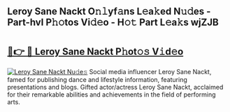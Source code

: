## Leroy Sane Nackt O𝚗𝚕yf𝚊ns L𝚎a𝚔ed N𝚞𝚍es - Part-hvI P𝚑𝚘tos Vi𝚍𝚎o - H𝚘𝚝 Part L𝚎a𝚔s wjZJB

# <h2><a href="http://kf2o21.oniu.top/?m=Leroy+Sane+Nackt">🔗👉 🔴 Leroy Sane Nackt P𝚑ot𝚘𝚜 V𝚒d𝚎o</a></h2>

[![Leroy Sane Nackt Nu𝚍e𝚜](https://i.imgur.com/0qMVB7G.gif)](http://kf2o21.oniu.top/?m=Leroy+Sane+Nackt)
Social media influencer Leroy Sane Nackt, famed for publishing dance and lifestyle information, featuring presentations and blogs. Gifted actor/actress Leroy Sane Nackt, acclaimed for their remarkable abilities and achievements in the field of performing arts.  
